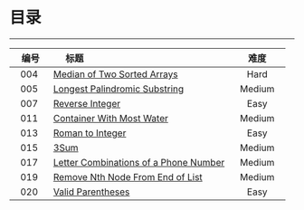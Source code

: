 # 目录

---

|    编号    |                        标题                       |       难度       |
|:----------:|:----------------------------------------------- | :---------------:|
|   004  |   [Median of Two Sorted Arrays][1]   |     Hard    |
|   005  |   [Longest Palindromic Substring][2]   |     Medium    |
|   007  |   [Reverse Integer][3]   |     Easy    |
|   011  |   [Container With Most Water][4]   |     Medium    |
|   013  |   [Roman to Integer][5]   |     Easy    |
|   015  |   [3Sum][6]   |     Medium    |
|   017  |   [Letter Combinations of a Phone Number][7]   |     Medium    |
|   019  |   [Remove Nth Node From End of List][8]   |     Medium    |
|   020  |   [Valid Parentheses][9]   |     Easy    |


  [1]: https://github.com/Zelda256/LeetCode_Zelda/blob/master/004.%20Median%20of%20Two%20Sorted%20Arrays.md
  [2]: https://github.com/Zelda256/LeetCode_Zelda/blob/master/005.%20Longest%20Palindromic%20Substring.md
  [3]: https://github.com/Zelda256/LeetCode_Zelda/blob/master/007.%20Reverse%20Integer.md
  [4]: https://github.com/Zelda256/LeetCode_Zelda/blob/master/011.%20Container%20With%20Most%20Water.md
  [5]: https://github.com/Zelda256/LeetCode_Zelda/blob/master/013.%20Roman%20to%20Integer.md
  [6]: https://github.com/Zelda256/LeetCode_Zelda/blob/master/015.%203Sum.md
  [7]: https://github.com/Zelda256/LeetCode_Zelda/blob/master/017.%20Letter%20Combinations%20of%20a%20Phone%20Number.md
  [8]: https://github.com/Zelda256/LeetCode_Zelda/blob/master/019.%20Remove%20Nth%20Node%20From%20End%20of%20List.md
  [9]: https://github.com/Zelda256/LeetCode_Zelda/blob/master/020.%20Valid%20Parentheses.md
